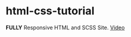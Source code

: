 # html-css-tutorial

**FULLY** Responsive HTML and SCSS Site.
[Video](https://www.youtube.com/watch?v=D-h8L5hgW-w)
